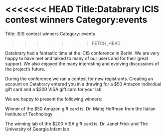 <<<<<<< HEAD
Title:Databrary ICIS contest winners
Category:events
=======
Title: ISIS contest winners
Category: events
>>>>>>> FETCH_HEAD

Databrary had a fantastic time at the ICIS conference in Berlin. We are very happy to have met and talked to many of our users and for their great support. We also enjoyed the many interesting and evolving discussions of the project’s future. During the conference we ran a contest for new registrants. Creating an account on Databrary entered you in a drawing for a $50 Amazon individual gift card and a $200 VISA gift card for your lab. We are happy to present the following winners:Winner of the $50 Amazon gift card is:Dr. Matej Hoffman from the Italian Institute of TechnologyThe winning lab of the $200 VISA gift card is:Dr. Janet Frick and The University of Georgia Infant lab
